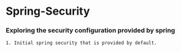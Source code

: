 # Spring-Security

### Exploring the security configuration provided by spring

```
1. Initial spring security that is provided by default.
```


